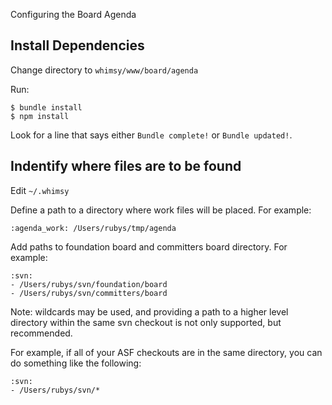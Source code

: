 Configuring the Board Agenda

Install Dependencies
--------------------

Change directory to `whimsy/www/board/agenda`

Run:

```
$ bundle install
$ npm install
```

Look for a line that says either `Bundle complete!` or `Bundle updated!`.

Indentify where files are to be found
-------------------------------------

Edit `~/.whimsy`

Define a path to a directory where work files will be placed.  For example:

```
:agenda_work: /Users/rubys/tmp/agenda
```

Add paths to foundation board and committers board directory.  For example:

```
:svn:
- /Users/rubys/svn/foundation/board
- /Users/rubys/svn/committers/board
```

Note: wildcards may be used, and providing a path to a higher level directory
within the same svn checkout is not only supported, but recommended.

For example, if all of your ASF checkouts are in the same directory, you can
do something like the following:

```
:svn:
- /Users/rubys/svn/*
```
